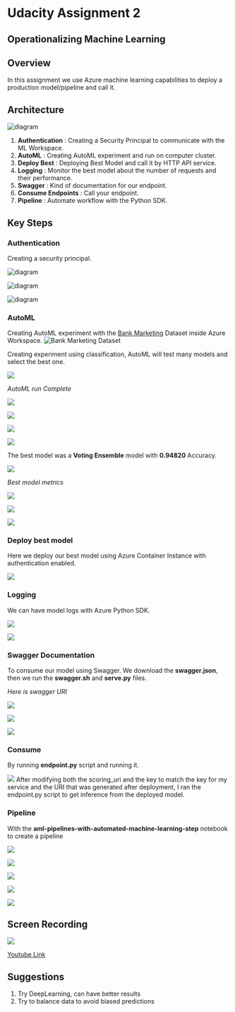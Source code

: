 # Udacity Assignment 2

## Operationalizing Machine Learning



## Overview
In this assignment we use Azure machine learning capabilities to deploy a production model/pipeline and call it.

## Architecture


![diagram](imgs/diagram.png)



1. **Authentication** : Creating a Security Principal to communicate with the ML Workspace.
2. **AutoML** : Creating AutoML experiment and run on computer cluster.
3. **Deploy Best** : Deploying Best Model and call it by HTTP API service.
4. **Logging** : Monitor the best model about the number of requests and their performance.
5. **Swagger** : Kind of documentation for our endpoint.
6. **Consume Endpoints** : Call your endpoint.
7. **Pipeline** : Automate workflow with the Python SDK.

## Key Steps

### Authentication
Creating a security principal.

![diagram](imgs/auth-1.png)

![diagram](imgs/auth-2.png)

![diagram](imgs/auth-3.png)

### AutoML

Creating AutoML experiment with the [Bank Marketing](https://automlsamplenotebookdata.blob.core.windows.net/automl-sample-notebook-data/bankmarketing_train.csv) Dataset inside Azure Workspace.
![Bank Marketing Dataset](imgs/dataset-1.png)




Creating experiment using classification, AutoML will test many models and select the best one.

![](imgs/automl-3.png)

*AutoML run Complete*

![](imgs/automl-4.png)

![](imgs/automl-5.png)

![](imgs/automl-6.png)

![](imgs/automl-7.png)



The best model was a **Voting Ensemble** model with **0.94820** Accuracy.

![](imgs/automl-8.png)

*Best model metrics*

![](imgs/automl-9.png)

![](imgs/automl-10.png)

![](imgs/automl-2.png) 


### Deploy best model
Here we deploy our best model using Azure Container Instance with authentication enabled.

![](imgs/deploy-1.png)

### Logging

We can have model logs with Azure Python SDK.

![](imgs/logs-2.png)

![](imgs/logs-1.png)


### Swagger Documentation
To consume our model using Swagger. We download the **swagger.json**, then we run the **swagger.sh** and **serve.py** files.

*Here is swagger URI*

![](imgs/deploy-2.png)

![](imgs/deploy-3.png)

![](imgs/deploy-4.png)



### Consume
By running **endpoint.py** script and running it.

![](imgs/consume-1.png)
After modifying both the scoring_uri and the key to match the key for my service and the URI that was generated after deployment, I ran the endpoint.py script to get inference from the deployed model.

### Pipeline
With the **aml-pipelines-with-automated-machine-learning-step** notebook to create a pipeline


![](imgs/pipeline-1.png)

![](imgs/pipeline-3.png)

![](imgs/pipeline-4.png)

![](imgs/pipeline-5.png)

![](imgs/pipeline-6.png)

## Screen Recording
![](imgs/youtube.png)

[Youtube Link](https://youtu.be/N1PcDPQkOQs)

## Suggestions
1. Try DeepLearning, can have better results
2. Try to balance data to avoid biased predictions
